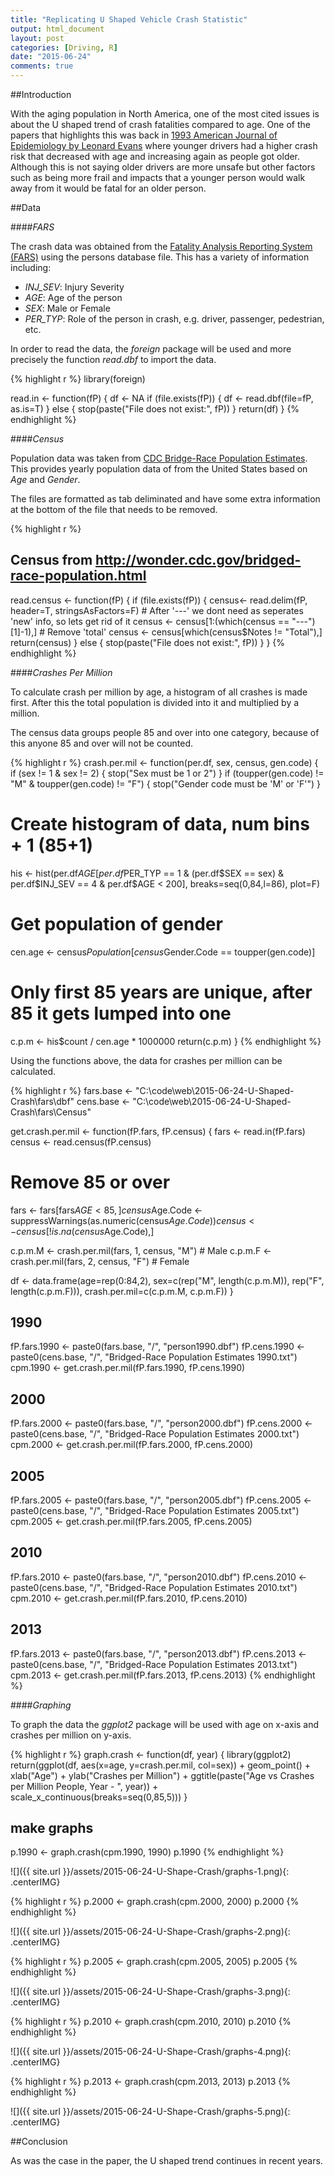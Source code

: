 ```yaml
---
title: "Replicating U Shaped Vehicle Crash Statistic"
output: html_document
layout: post
categories: [Driving, R]
date: "2015-06-24"
comments: true
---
```


##Introduction

With the aging population in North America, one of the most cited issues is about the U shaped trend of crash fatalities compared to age.  One of the papers that highlights this was back in [1993 American Journal of Epidemiology by Leonard Evans](http://www.scienceservingsociety.com/p/104.pdf) where younger drivers had a higher crash risk that decreased with age and increasing again as people got older.  Although this is not saying older drivers are more unsafe but other factors such as being more frail and impacts that a younger person would walk away from it would be fatal for an older person.

##Data

####*FARS*

The crash data was obtained from the [Fatality Analysis Reporting System (FARS)](http://www.nhtsa.gov/FARS) using the persons database file.  This has a variety of information including:

- *INJ_SEV*: Injury Severity
- *AGE*: Age of the person
- *SEX*: Male or Female
- *PER_TYP*: Role of the person in crash, e.g. driver, passenger, pedestrian, etc.

In order to read the data, the _foreign_ package will be used and more precisely the function _read.dbf_ to import the data.


{% highlight r %}
library(foreign)

read.in <- function(fP) {
  df <- NA
  if (file.exists(fP)) {
    df <- read.dbf(file=fP, as.is=T)
  } else {
    stop(paste("File does not exist:", fP))
  }
  return(df)
}
{% endhighlight %}

####*Census*

Population data was taken from [CDC Bridge-Race Population Estimates](http://wonder.cdc.gov/bridged-race-population.html).  This provides yearly population data of from the United States based on *Age* and *Gender*.

The files are formatted as tab deliminated and have some extra information at the bottom of the file that needs to be removed.


{% highlight r %}
## Census from http://wonder.cdc.gov/bridged-race-population.html
read.census <- function(fP) {
  if (file.exists(fP)) {
    census<- read.delim(fP, header=T, stringsAsFactors=F)
    # After '---' we dont need as seperates 'new' info, so lets get rid of it
    census <- census[1:(which(census == "---")[1]-1),]
    # Remove 'total'
    census <- census[which(census$Notes != "Total"),]
    return(census)
  } else {
    stop(paste("File does not exist:", fP))
  }
}
{% endhighlight %}

####*Crashes Per Million*

To calculate crash per million by age, a histogram of all crashes is made first.  After this the total population is divided into it and multiplied by a million.  

The census data groups people 85 and over into one category, because of this anyone 85 and over will not be counted.


{% highlight r %}
crash.per.mil <- function(per.df, sex, census, gen.code) {
  if (sex != 1 & sex != 2) {
    stop("Sex must be 1 or 2")
  }
  if (toupper(gen.code) != "M" & toupper(gen.code) != "F") {
    stop("Gender code must be 'M' or 'F'")
  }
  # Create histogram of data, num bins + 1 (85+1)
  his <- hist(per.df$AGE[per.df$PER_TYP == 1 & (per.df$SEX == sex) & per.df$INJ_SEV == 4 & per.df$AGE < 200], breaks=seq(0,84,l=86), plot=F)
  # Get population of gender
  cen.age <- census$Population[census$Gender.Code == toupper(gen.code)]
  
  # Only first 85 years are unique, after 85 it gets lumped into one
  c.p.m <- his$count / cen.age * 1000000
  return(c.p.m)
}
{% endhighlight %}

Using the functions above, the data for crashes per million can be calculated.


{% highlight r %}
fars.base <- "C:\\code\\web\\2015-06-24-U-Shaped-Crash\\fars\\dbf"
cens.base <- "C:\\code\\web\\2015-06-24-U-Shaped-Crash\\fars\\Census"

get.crash.per.mil <- function(fP.fars, fP.census) {
  fars <- read.in(fP.fars)
  census <- read.census(fP.census)
  
  # Remove 85 or over
  fars <- fars[fars$AGE < 85,]
  census$Age.Code <- suppressWarnings(as.numeric(census$Age.Code))
  census <- census[!is.na(census$Age.Code),]
  
  c.p.m.M <- crash.per.mil(fars, 1, census, "M") # Male
  c.p.m.F <- crash.per.mil(fars, 2, census, "F") # Female
  
  df <- data.frame(age=rep(0:84,2), sex=c(rep("M", length(c.p.m.M)), rep("F", length(c.p.m.F))), crash.per.mil=c(c.p.m.M, c.p.m.F))
}

## 1990
fP.fars.1990 <- paste0(fars.base, "/", "person1990.dbf")
fP.cens.1990 <- paste0(cens.base, "/", "Bridged-Race Population Estimates 1990.txt")
cpm.1990 <- get.crash.per.mil(fP.fars.1990, fP.cens.1990)

## 2000
fP.fars.2000 <- paste0(fars.base, "/", "person2000.dbf")
fP.cens.2000 <- paste0(cens.base, "/", "Bridged-Race Population Estimates 2000.txt")
cpm.2000 <- get.crash.per.mil(fP.fars.2000, fP.cens.2000)

## 2005
fP.fars.2005 <- paste0(fars.base, "/", "person2005.dbf")
fP.cens.2005 <- paste0(cens.base, "/", "Bridged-Race Population Estimates 2005.txt")
cpm.2005 <- get.crash.per.mil(fP.fars.2005, fP.cens.2005)

## 2010
fP.fars.2010 <- paste0(fars.base, "/", "person2010.dbf")
fP.cens.2010 <- paste0(cens.base, "/", "Bridged-Race Population Estimates 2010.txt")
cpm.2010 <- get.crash.per.mil(fP.fars.2010, fP.cens.2010)

## 2013
fP.fars.2013 <- paste0(fars.base, "/", "person2013.dbf")
fP.cens.2013 <- paste0(cens.base, "/", "Bridged-Race Population Estimates 2013.txt")
cpm.2013 <- get.crash.per.mil(fP.fars.2013, fP.cens.2013)
{% endhighlight %}

####*Graphing*

To graph the data the _ggplot2_ package will be used with age on x-axis and crashes per million on y-axis.


{% highlight r %}
graph.crash <- function(df, year) {
  library(ggplot2)
  return(ggplot(df, aes(x=age, y=crash.per.mil, col=sex)) + geom_point() + xlab("Age") + ylab("Crashes per Million") + ggtitle(paste("Age vs Crashes per Million People, Year - ", year)) + scale_x_continuous(breaks=seq(0,85,5)))
}

## make graphs
p.1990 <- graph.crash(cpm.1990, 1990)
p.1990
{% endhighlight %}

![]({{ site.url }}/assets/2015-06-24-U-Shape-Crash/graphs-1.png){: .centerIMG} 

{% highlight r %}
p.2000 <- graph.crash(cpm.2000, 2000)
p.2000
{% endhighlight %}

![]({{ site.url }}/assets/2015-06-24-U-Shape-Crash/graphs-2.png){: .centerIMG} 

{% highlight r %}
p.2005 <- graph.crash(cpm.2005, 2005)
p.2005
{% endhighlight %}

![]({{ site.url }}/assets/2015-06-24-U-Shape-Crash/graphs-3.png){: .centerIMG} 

{% highlight r %}
p.2010 <- graph.crash(cpm.2010, 2010)
p.2010
{% endhighlight %}

![]({{ site.url }}/assets/2015-06-24-U-Shape-Crash/graphs-4.png){: .centerIMG} 

{% highlight r %}
p.2013 <- graph.crash(cpm.2013, 2013)
p.2013
{% endhighlight %}

![]({{ site.url }}/assets/2015-06-24-U-Shape-Crash/graphs-5.png){: .centerIMG}

##Conclusion

As was the case in the paper, the U shaped trend continues in recent years.
